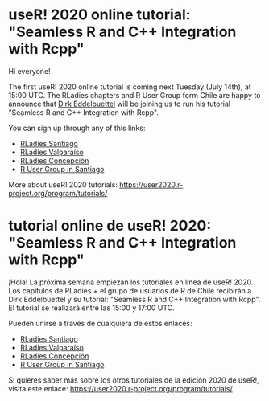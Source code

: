 # useR! 2020 online tutorial: "Seamless R and C++ Integration with Rcpp"

Hi everyone!

The first useR! 2020 online tutorial is coming next Tuesday (July 14th), at 15:00 UTC. The RLadies chapters and R User Group form Chile are happy to announce that [Dirk Eddelbuettel](https://dirk.eddelbuettel.com/) will be joining us to run his tutorial "Seamless R and C++ Integration with Rcpp".


You can sign up through any of this links:

* [RLadies Santiago](https://www.meetup.com/es/rladies-scl/events/271780707/)
* [RLadies Valparaíso](https://www.meetup.com/es/rladies-valparaiso/events/271780670/)
* [RLadies Concepción](https://www.meetup.com/es/rladies-concepcion/events/271781596/)
* [R User Group in Santiago](https://www.meetup.com/es/useRchile/events/271781094/)


More about useR! 2020 tutorials: https://user2020.r-project.org/program/tutorials/

# tutorial online de useR! 2020: "Seamless R and C++ Integration with Rcpp"


¡Hola!
La próxima semana empiezan los tutoriales en línea de useR! 2020. Los capítulos de RLadies + el grupo de usuarios de R de Chile recibirán a Dirk Eddelbuettel y su tutorial: "Seamless R and C++ Integration with Rcpp". El tutorial se realizará entre las 15:00 y 17:00 UTC. 

Pueden unirse a través de cualquiera de estos enlaces:

* [RLadies Santiago](https://www.meetup.com/es/rladies-scl/events/271780707/)
* [RLadies Valparaíso](https://www.meetup.com/es/rladies-valparaiso/events/271780670/)
* [RLadies Concepción](https://www.meetup.com/es/rladies-concepcion/events/271781596/)
* [R User Group in Santiago](https://www.meetup.com/es/useRchile/events/271781094/)

Si quieres saber más sobre los otros tutoriales de la edición 2020 de useR!, visita este enlace: https://user2020.r-project.org/program/tutorials/
